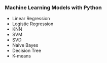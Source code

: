 ### Machine Learning Models with Python

* Linear Regression
* Logistic Regression
* KNN
* SVM
* SVD
* Naive Bayes
* Decision Tree
* K-means
 
 

